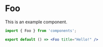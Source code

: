 # Foo

This is an example component.

```jsx
import { Foo } from 'components';

export default () => <Foo title="Hello!" />
```
